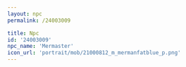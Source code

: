 ```yaml
---
layout: npc
permalink: /24003009

title: Npc
id: '24003009'
npc_name: 'Mermaster'
icon_url: 'portrait/mob/21000812_m_mermanfatblue_p.png'
---
```

